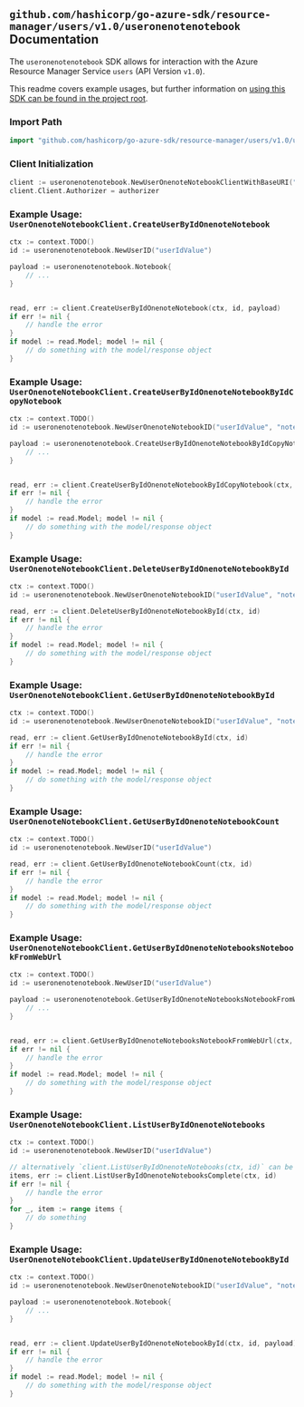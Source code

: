 
## `github.com/hashicorp/go-azure-sdk/resource-manager/users/v1.0/useronenotenotebook` Documentation

The `useronenotenotebook` SDK allows for interaction with the Azure Resource Manager Service `users` (API Version `v1.0`).

This readme covers example usages, but further information on [using this SDK can be found in the project root](https://github.com/hashicorp/go-azure-sdk/tree/main/docs).

### Import Path

```go
import "github.com/hashicorp/go-azure-sdk/resource-manager/users/v1.0/useronenotenotebook"
```


### Client Initialization

```go
client := useronenotenotebook.NewUserOnenoteNotebookClientWithBaseURI("https://management.azure.com")
client.Client.Authorizer = authorizer
```


### Example Usage: `UserOnenoteNotebookClient.CreateUserByIdOnenoteNotebook`

```go
ctx := context.TODO()
id := useronenotenotebook.NewUserID("userIdValue")

payload := useronenotenotebook.Notebook{
	// ...
}


read, err := client.CreateUserByIdOnenoteNotebook(ctx, id, payload)
if err != nil {
	// handle the error
}
if model := read.Model; model != nil {
	// do something with the model/response object
}
```


### Example Usage: `UserOnenoteNotebookClient.CreateUserByIdOnenoteNotebookByIdCopyNotebook`

```go
ctx := context.TODO()
id := useronenotenotebook.NewUserOnenoteNotebookID("userIdValue", "notebookIdValue")

payload := useronenotenotebook.CreateUserByIdOnenoteNotebookByIdCopyNotebookRequest{
	// ...
}


read, err := client.CreateUserByIdOnenoteNotebookByIdCopyNotebook(ctx, id, payload)
if err != nil {
	// handle the error
}
if model := read.Model; model != nil {
	// do something with the model/response object
}
```


### Example Usage: `UserOnenoteNotebookClient.DeleteUserByIdOnenoteNotebookById`

```go
ctx := context.TODO()
id := useronenotenotebook.NewUserOnenoteNotebookID("userIdValue", "notebookIdValue")

read, err := client.DeleteUserByIdOnenoteNotebookById(ctx, id)
if err != nil {
	// handle the error
}
if model := read.Model; model != nil {
	// do something with the model/response object
}
```


### Example Usage: `UserOnenoteNotebookClient.GetUserByIdOnenoteNotebookById`

```go
ctx := context.TODO()
id := useronenotenotebook.NewUserOnenoteNotebookID("userIdValue", "notebookIdValue")

read, err := client.GetUserByIdOnenoteNotebookById(ctx, id)
if err != nil {
	// handle the error
}
if model := read.Model; model != nil {
	// do something with the model/response object
}
```


### Example Usage: `UserOnenoteNotebookClient.GetUserByIdOnenoteNotebookCount`

```go
ctx := context.TODO()
id := useronenotenotebook.NewUserID("userIdValue")

read, err := client.GetUserByIdOnenoteNotebookCount(ctx, id)
if err != nil {
	// handle the error
}
if model := read.Model; model != nil {
	// do something with the model/response object
}
```


### Example Usage: `UserOnenoteNotebookClient.GetUserByIdOnenoteNotebooksNotebookFromWebUrl`

```go
ctx := context.TODO()
id := useronenotenotebook.NewUserID("userIdValue")

payload := useronenotenotebook.GetUserByIdOnenoteNotebooksNotebookFromWebUrlRequest{
	// ...
}


read, err := client.GetUserByIdOnenoteNotebooksNotebookFromWebUrl(ctx, id, payload)
if err != nil {
	// handle the error
}
if model := read.Model; model != nil {
	// do something with the model/response object
}
```


### Example Usage: `UserOnenoteNotebookClient.ListUserByIdOnenoteNotebooks`

```go
ctx := context.TODO()
id := useronenotenotebook.NewUserID("userIdValue")

// alternatively `client.ListUserByIdOnenoteNotebooks(ctx, id)` can be used to do batched pagination
items, err := client.ListUserByIdOnenoteNotebooksComplete(ctx, id)
if err != nil {
	// handle the error
}
for _, item := range items {
	// do something
}
```


### Example Usage: `UserOnenoteNotebookClient.UpdateUserByIdOnenoteNotebookById`

```go
ctx := context.TODO()
id := useronenotenotebook.NewUserOnenoteNotebookID("userIdValue", "notebookIdValue")

payload := useronenotenotebook.Notebook{
	// ...
}


read, err := client.UpdateUserByIdOnenoteNotebookById(ctx, id, payload)
if err != nil {
	// handle the error
}
if model := read.Model; model != nil {
	// do something with the model/response object
}
```
